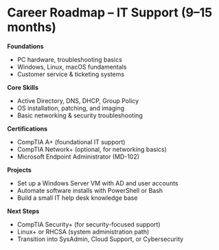# Career Roadmap – IT Support (9–15 months)

**Foundations**  
- PC hardware, troubleshooting basics  
- Windows, Linux, macOS fundamentals  
- Customer service & ticketing systems  

**Core Skills**  
- Active Directory, DNS, DHCP, Group Policy  
- OS installation, patching, and imaging  
- Basic networking & security troubleshooting  

**Certifications**  
- CompTIA A+ (foundational IT support)  
- CompTIA Network+ (optional, for networking basics)  
- Microsoft Endpoint Administrator (MD-102)  

**Projects**  
- Set up a Windows Server VM with AD and user accounts  
- Automate software installs with PowerShell or Bash  
- Build a small IT help desk knowledge base  

**Next Steps**  
- CompTIA Security+ (for security-focused support)  
- Linux+ or RHCSA (system administration path)  
- Transition into SysAdmin, Cloud Support, or Cybersecurity  
